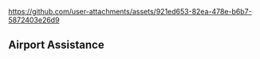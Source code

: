 
https://github.com/user-attachments/assets/921ed653-82ea-478e-b6b7-5872403e26d9

## Airport Assistance
